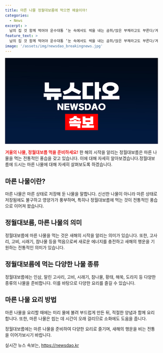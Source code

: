 ```yaml
---
title: 마른 나물 정월대보름에 먹으면 예술이야!
categories:
  - News
excerpt: >
  남의 집 것 함께 먹어야 운수대통 ‘눈 속에서도 싹을 내는 곰취/앉은 부채라고도 부른다/겨울잠에서 갓 깬 곰이/어질어질 허기져 뜯어먹고/첫 기운 차린다는/내 고향 태백산맥 응달의 고취 여린 잎/동상 걸려 얼음 박인 뿌리에/솜이불처럼 덮이는 눈/그래서 곰취는 싹을 낸다./먹거리 없는 그때 뜯어먹으라고/어서 뜯어먹으라고 힘내라고/파릇파릇 겨울 싹을 낸다/눈 오는 겨울밤 나도 한 포기 곰취이고 싶다/누군가에게 죄 뜯어 먹혀 힘을 내줄 풀.’ 곰취의 사랑에서, 마른 나물 ‘채소 미라’는 건강에 이로운 식품으로 언급되며, 다양한 나물 종류와 정월대보름을 중심으로 먹거리와 농촌 문화를 소개. 또한, 정월대보름의 의미와 관련된 민속과 음식, 생활 습관을 다룬다.
feature_text: >
  남의 집 것 함께 먹어야 운수대통 ‘눈 속에서도 싹을 내는 곰취/앉은 부채라고도 부른다/겨울잠에서 갓 깬 곰이/어질어질 허기져 뜯어먹고/첫 기운 차린다는/내 고향 태백산맥 응달의 고취 여린 잎/동상 걸려 얼음 박인 뿌리에/솜이불처럼 덮이는 눈/그래서 곰취는 싹을 낸다./먹거리 없는 그때 뜯어먹으라고/어서 뜯어먹으라고 힘내라고/파릇파릇 겨울 싹을 낸다/눈 오는 겨울밤 나도 한 포기 곰취이고 싶다/누군가에게 죄 뜯어 먹혀 힘을 내줄 풀.’ 곰취의 사랑에서, 마른 나물 ‘채소 미라’는 건강에 이로운 식품으로 언급되며, 다양한 나물 종류와 정월대보름을 중심으로 먹거리와 농촌 문화를 소개. 또한, 정월대보름의 의미와 관련된 민속과 음식, 생활 습관을 다룬다.
image: '/assets/img/newsdao_breakingnews.jpg'
---
```


<p><img src="/assets/img/newsdao_breakingnews.jpg" alt="koreaapp 속보" /></p>

<p><b><span style="color: #ee2323;">겨울의 나물, 정월대보름 먹을 준비하세요!</span></b>
한 해의 시작을 알리는 정월대보름은 마른 나물을 먹는 전통적인 풍습을 갖고 있습니다. 이에 대해 자세히 알아보겠습니다.정월대보름에 드시는 마른 나물에 대해 자세히 살펴보도록 하겠습니다. </p>

<h2 data-ke-size="size26">마른 나물이란?</h2>

<p>마른 나물은 마른 상태로 저장해 둔 나물을 말합니다. 신선한 나물이 아니라 마른 상태로 저장됨에도 불구하고 영양가가 풍부하며, 특히나 정월대보름에 먹는 것이 전통적인 풍습으로 이어져 왔습니다.</p>

<h2 data-ke-size="size26">정월대보름, 마른 나물의 의미</h2>

<p>정월대보름에 마른 나물을 먹는 것은 새해의 시작을 알리는 의미가 있습니다. 또한, 고사리, 고비, 시래기, 참나물 등을 먹음으로써 새로운 에너지를 충전하고 새해의 행운을 기원하는 전통적인 의미가 있습니다. </p>

<h2 data-ke-size="size26">정월대보름에 먹는 다양한 나물 종류</h2>

<p>정월대보름에는 인삼, 말린 고사리, 고비, 시래기, 참나물, 황태, 해쑥, 도라지 등 다양한 종류의 나물을 준비합니다. 이를 바탕으로 다양한 요리를 즐길 수 있습니다. </p>

<h2 data-ke-size="size26">마른 나물 요리 방법</h2>

<p>마른 나물을 요리할 때에는 미리 물에 불려 부드럽게 만든 뒤, 적절한 양념과 함께 요리합니다. 또한, 마른 나물은 씹는 데 시간이 오래 걸리므로 소화에도 도움을 줍니다.</p>

<p>정월대보름에는 마른 나물을 준비하여 다양한 요리로 즐기며, 새해의 행운을 비는 전통을 이어가보시기 바랍니다.</p>
실시간 뉴스 속보는, <a href="https://newsdao.kr" rel="dofollow">https://newsdao.kr</a>


